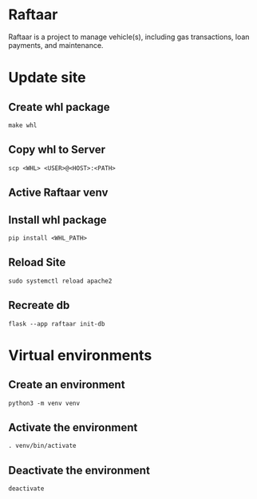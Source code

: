 # Raftaar
Raftaar is a project to manage vehicle(s), including gas transactions, loan
payments, and maintenance.

# Update site
## Create whl package
```
make whl
```
## Copy whl to Server
```
scp <WHL> <USER>@<HOST>:<PATH>
```
## Active Raftaar venv
## Install whl package
```
pip install <WHL_PATH>
```
## Reload Site
```
sudo systemctl reload apache2
```
## Recreate db
```
flask --app raftaar init-db
```

# Virtual environments
## Create an environment
```
python3 -m venv venv
```
## Activate the environment
```
. venv/bin/activate
```
## Deactivate the environment
```
deactivate
```
